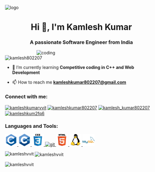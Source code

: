 ![logo](https://github.com/kamleshvvit/kamleshvvit/blob/main/Github%20Banner.png)
<h1 align="center">Hi 👋, I'm Kamlesh Kumar</h1>
<h3 align="center">A passionate Software Engineer from India</h3>
<img align="right" alt ="coding" width="400" src ="https://camo.githubusercontent.com/19db51af5f90f1b152bc0b9078f5fe97053955be5074f03f17019c70345bdcdb/68747470733a2f2f6d69726f2e6d656469756d2e636f6d2f6d61782f313336302f302a37513379765349765f7430696f4a2d5a2e676966">

<p align="left"> <img src="https://komarev.com/ghpvc/?username=kamlesh802207&label=Profile%20views&color=0e75b6&style=flat" alt="kamlesh802207" /> </p>

- 🌱 I’m currently learning **Competitive coding in C++ and Web Development**

- 📫 How to reach me **kamleshkumar802207@gmail.com**

<h3 align="left">Connect with me:</h3>
<p align="left">
<a href="https://linkedin.com/in/kamleshkumarvvit" target="blank"><img align="center" src="https://raw.githubusercontent.com/rahuldkjain/github-profile-readme-generator/master/src/images/icons/Social/linked-in-alt.svg" alt="kamleshkumarvvit" height="30" width="40" /></a>
<a href="https://instagram.com/kamleshkumar802207" target="blank"><img align="center" src="https://raw.githubusercontent.com/rahuldkjain/github-profile-readme-generator/master/src/images/icons/Social/instagram.svg" alt="kamleshkumar802207" height="30" width="40" /></a>
<a href="https://www.leetcode.com/kamlesh_kumar802207" target="blank"><img align="center" src="https://raw.githubusercontent.com/rahuldkjain/github-profile-readme-generator/master/src/images/icons/Social/leet-code.svg" alt="kamlesh_kumar802207" height="30" width="40" /></a>
<a href="https://auth.geeksforgeeks.org/user/kamleshkum2fq6" target="blank"><img align="center" src="https://raw.githubusercontent.com/rahuldkjain/github-profile-readme-generator/master/src/images/icons/Social/geeks-for-geeks.svg" alt="kamleshkum2fq6" height="30" width="40" /></a>
</p>

<h3 align="left">Languages and Tools:</h3>
<p align="left"> <a href="https://www.cprogramming.com/" target="_blank" rel="noreferrer"> <img src="https://raw.githubusercontent.com/devicons/devicon/master/icons/c/c-original.svg" alt="c" width="40" height="40"/> </a> <a href="https://www.w3schools.com/cpp/" target="_blank" rel="noreferrer"> <img src="https://raw.githubusercontent.com/devicons/devicon/master/icons/cplusplus/cplusplus-original.svg" alt="cplusplus" width="40" height="40"/> </a> <a href="https://www.w3schools.com/css/" target="_blank" rel="noreferrer"> <img src="https://raw.githubusercontent.com/devicons/devicon/master/icons/css3/css3-original-wordmark.svg" alt="css3" width="40" height="40"/> </a> <a href="https://git-scm.com/" target="_blank" rel="noreferrer"> <img src="https://www.vectorlogo.zone/logos/git-scm/git-scm-icon.svg" alt="git" width="40" height="40"/> </a> <a href="https://www.w3.org/html/" target="_blank" rel="noreferrer"> <img src="https://raw.githubusercontent.com/devicons/devicon/master/icons/html5/html5-original-wordmark.svg" alt="html5" width="40" height="40"/> </a> <a href="https://www.linux.org/" target="_blank" rel="noreferrer"> <img src="https://raw.githubusercontent.com/devicons/devicon/master/icons/linux/linux-original.svg" alt="linux" width="40" height="40"/> </a> <a href="https://www.mysql.com/" target="_blank" rel="noreferrer"> <img src="https://raw.githubusercontent.com/devicons/devicon/master/icons/mysql/mysql-original-wordmark.svg" alt="mysql" width="40" height="40"/> </a> </p>

<p><img align="left" src="https://github-readme-stats.vercel.app/api/top-langs?username=kamleshvvit&show_icons=true&locale=en&layout=compact" alt="kamleshvvit" /></p>

<p>&nbsp;<img align="center" src="https://github-readme-stats.vercel.app/api?username=kamleshvvit&show_icons=true&locale=en" alt="kamleshvvit" /></p>

<p><img align="center" src="https://github-readme-streak-stats.herokuapp.com/?user=kamleshvvit&" alt="kamleshvvit" /></p>
